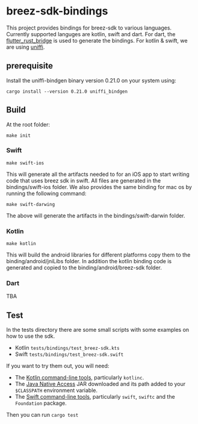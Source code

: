 # breez-sdk-bindings

This project provides bindings for breez-sdk to various languages.
Currently supported languges are kotlin, swift and dart.
For dart, the [flutter_rust_bridge](https://github.com/fzyzcjy/flutter_rust_bridge) is used to generate the bindings.
For kotlin & swift, we are using [uniffi](https://github.com/mozilla/uniffi-rs).

## prerequisite
Install the uniffi-bindgen binary version 0.21.0 on your system using:
 ```
 cargo install --version 0.21.0 uniffi_bindgen
 ```

## Build

At the root folder:

```
make init
```

### Swift

```
make swift-ios
```

This will generate all the artifacts needed to for an iOS app to start writing code that uses breez sdk in swift.
All files are generated in the bindings/swift-ios folder.
We also provides the same binding for mac os by running the following command:

```
make swift-darwing
```
The above will generate the artifacts in the bindings/swift-darwin folder.

### Kotlin
```
make kotlin
```

This will build the android libraries for different platforms copy them to the binding/android/jniLibs folder.
In addition the kotlin binding code is generated and copied to the binding/android/breez-sdk folder.

### Dart
TBA

## Test

In the tests directory there are some small scripts with some examples on how to use the sdk.
  * Kotlin `tests/bindings/test_breez-sdk.kts`
  * Swift `tests/bindings/test_breez-sdk.swift`  

If you want to try them out, you will need:

* The [Kotlin command-line tools](https://kotlinlang.org/docs/tutorials/command-line.html), particularly `kotlinc`.
* The [Java Native Access](https://github.com/java-native-access/jna#download) JAR downloaded and its path
  added to your `$CLASSPATH` environment variable.
* The [Swift command-line tools](https://swift.org/download/), particularly `swift`, `swiftc` and
  the `Foundation` package.

Then you can run ```cargo test```
